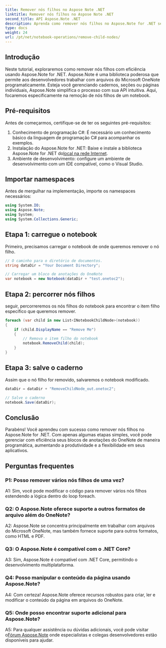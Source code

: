 ```yaml
---
title: Remover nós filhos no Aspose Note .NET
linktitle: Remover nós filhos no Aspose Note .NET
second_title: API Aspose.Note .NET
description: Aprenda como remover nós filhos no Aspose.Note for .NET sem esforço. Simplifique o gerenciamento de arquivos do OneNote com este guia passo a passo.
type: docs
weight: 24
url: /pt/net/notebook-operations/remove-child-nodes/
---
```

## Introdução

Neste tutorial, exploraremos como remover nós filhos com eficiência usando Aspose.Note for .NET. Aspose.Note é uma biblioteca poderosa que permite aos desenvolvedores trabalhar com arquivos do Microsoft OneNote programaticamente. Esteja você gerenciando cadernos, seções ou páginas individuais, Aspose.Note simplifica o processo com sua API intuitiva. Aqui, focaremos especificamente na remoção de nós filhos de um notebook.

## Pré-requisitos

Antes de começarmos, certifique-se de ter os seguintes pré-requisitos:
1. Conhecimento de programação C#: É necessário um conhecimento básico da linguagem de programação C# para acompanhar os exemplos.
2.  Instalação do Aspose.Note for .NET: Baixe e instale a biblioteca Aspose.Note for .NET do[local na rede Internet](https://releases.aspose.com/note/net/).
3. Ambiente de desenvolvimento: configure um ambiente de desenvolvimento com um IDE compatível, como o Visual Studio.

## Importar namespaces

Antes de mergulhar na implementação, importe os namespaces necessários:

```csharp
using System.IO;
using Aspose.Note;
using System;
using System.Collections.Generic;
```

## Etapa 1: carregue o notebook

Primeiro, precisamos carregar o notebook de onde queremos remover o nó filho.

```csharp
// O caminho para o diretório de documentos.
string dataDir = "Your Document Directory";

// Carregar um bloco de anotações do OneNote
var notebook = new Notebook(dataDir + "test.onetoc2");
```

## Etapa 2: percorrer nós filhos

seguir, percorreremos os nós filhos do notebook para encontrar o item filho específico que queremos remover.

```csharp
foreach (var child in new List<INotebookChildNode>(notebook))
{
    if (child.DisplayName == "Remove Me")
    {
        // Remova o item filho do notebook
        notebook.RemoveChild(child);
    }
}
```

## Etapa 3: salve o caderno

Assim que o nó filho for removido, salvaremos o notebook modificado.

```csharp
dataDir = dataDir + "RemoveChildNode_out.onetoc2";

// Salve o caderno
notebook.Save(dataDir);
```

## Conclusão

Parabéns! Você aprendeu com sucesso como remover nós filhos no Aspose.Note for .NET. Com apenas algumas etapas simples, você pode gerenciar com eficiência seus blocos de anotações do OneNote de maneira programática, aumentando a produtividade e a flexibilidade em seus aplicativos.

## Perguntas frequentes

### P1: Posso remover vários nós filhos de uma vez?

A1: Sim, você pode modificar o código para remover vários nós filhos estendendo a lógica dentro do loop foreach.

### Q2: O Aspose.Note oferece suporte a outros formatos de arquivo além do OneNote?

A2: Aspose.Note se concentra principalmente em trabalhar com arquivos do Microsoft OneNote, mas também fornece suporte para outros formatos, como HTML e PDF.

### Q3: O Aspose.Note é compatível com o .NET Core?

A3: Sim, Aspose.Note é compatível com .NET Core, permitindo o desenvolvimento multiplataforma.

### Q4: Posso manipular o conteúdo da página usando Aspose.Note?

A4: Com certeza! Aspose.Note oferece recursos robustos para criar, ler e modificar o conteúdo da página em arquivos do OneNote.

### Q5: Onde posso encontrar suporte adicional para Aspose.Note?

 A5: Para qualquer assistência ou dúvidas adicionais, você pode visitar o[Fórum Aspose.Note](https://forum.aspose.com/c/note/28) onde especialistas e colegas desenvolvedores estão disponíveis para ajudar.
